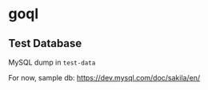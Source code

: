 # goql

## Test Database
MySQL dump in `test-data`

For now, sample db: https://dev.mysql.com/doc/sakila/en/